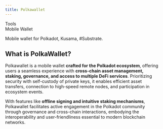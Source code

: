 ```yaml
---
title: Polkawallet
---
```

Tools  
 Mobile Wallet  

Mobile wallet for Polkadot, Kusama, #Substrate.

What is PolkaWallet?
--------------------

Polkawallet is a mobile wallet **crafted for the Polkadot ecosystem**, offering users a seamless experience with **cross-chain asset management, staking, governance, and access to multiple DeFi services**. Prioritizing security with self-custody of private keys, it enables efficient asset transfers, connection to high-speed remote nodes, and participation in ecosystem events.

With features like **offline signing and intuitive staking mechanisms**, Polkawallet facilitates active engagement in the Polkadot community through governance and cross-chain interactions, embodying the interoperability and user-friendliness essential to modern blockchain networks.
